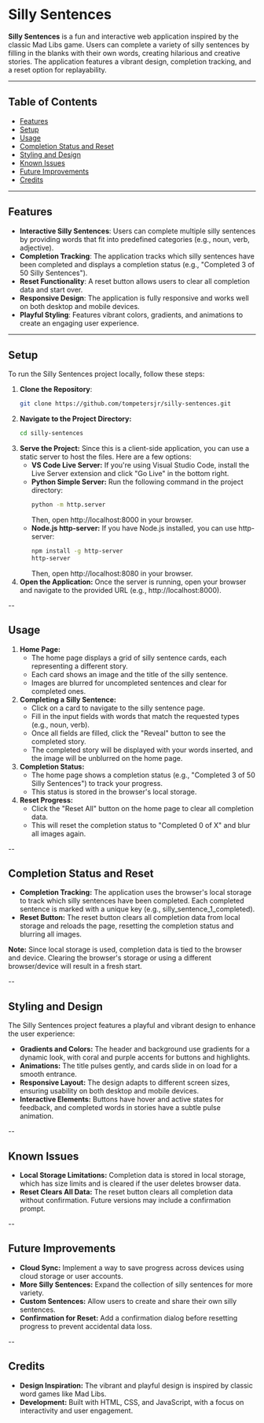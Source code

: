 # Silly Sentences

**Silly Sentences** is a fun and interactive web application inspired by the classic Mad Libs game. Users can complete a variety of silly sentences by filling in the blanks with their own words, creating hilarious and creative stories. The application features a vibrant design, completion tracking, and a reset option for replayability.

---

## Table of Contents

- [Features](#features)
- [Setup](#setup)
- [Usage](#usage)
- [Completion Status and Reset](#completion-status-and-reset)
- [Styling and Design](#styling-and-design)
- [Known Issues](#known-issues)
- [Future Improvements](#future-improvements)
- [Credits](#credits)

---

## Features

- **Interactive Silly Sentences**: Users can complete multiple silly sentences by providing words that fit into predefined categories (e.g., noun, verb, adjective).
- **Completion Tracking**: The application tracks which silly sentences have been completed and displays a completion status (e.g., "Completed 3 of 50 Silly Sentences").
- **Reset Functionality**: A reset button allows users to clear all completion data and start over.
- **Responsive Design**: The application is fully responsive and works well on both desktop and mobile devices.
- **Playful Styling**: Features vibrant colors, gradients, and animations to create an engaging user experience.

---

## Setup

To run the Silly Sentences project locally, follow these steps:

1. **Clone the Repository**:
   ```bash
   git clone https://github.com/tompetersjr/silly-sentences.git
   ```
2. **Navigate to the Project Directory:**
   ```bash
   cd silly-sentences
   ```
3. **Serve the Project:** Since this is a client-side application, you can use a static server to host the files. Here are a few options:
   - **VS Code Live Server:** If you're using Visual Studio Code, install the Live Server extension and click "Go Live" in the bottom right.
   - **Python Simple Server:** Run the following command in the project directory:
     ```bash
     python -m http.server
     ```
     Then, open http://localhost:8000 in your browser.
   - **Node.js http-server:** If you have Node.js installed, you can use http-server:
     ```bash
     npm install -g http-server
     http-server
     ```
     Then, open http://localhost:8080 in your browser.
4. **Open the Application:** Once the server is running, open your browser and navigate to the provided URL (e.g., http://localhost:8000).

--

## Usage

1. **Home Page:**
   - The home page displays a grid of silly sentence cards, each representing a different story.
   - Each card shows an image and the title of the silly sentence.
   - Images are blurred for uncompleted sentences and clear for completed ones.
2. **Completing a Silly Sentence:**
   - Click on a card to navigate to the silly sentence page.
   - Fill in the input fields with words that match the requested types (e.g., noun, verb).
   - Once all fields are filled, click the "Reveal" button to see the completed story.
   - The completed story will be displayed with your words inserted, and the image will be unblurred on the home page.
3. **Completion Status:**
   - The home page shows a completion status (e.g., "Completed 3 of 50 Silly Sentences") to track your progress.
   - This status is stored in the browser's local storage.
4. **Reset Progress:**
   - Click the "Reset All" button on the home page to clear all completion data.
   - This will reset the completion status to "Completed 0 of X" and blur all images again.

--

## Completion Status and Reset

- **Completion Tracking:** The application uses the browser's local storage to track which silly sentences have been completed. Each completed sentence is marked with a unique key (e.g., silly_sentence_1_completed).
- **Reset Button:** The reset button clears all completion data from local storage and reloads the page, resetting the completion status and blurring all images.

**Note:** Since local storage is used, completion data is tied to the browser and device. Clearing the browser's storage or using a different browser/device will result in a fresh start.

--

## Styling and Design

The Silly Sentences project features a playful and vibrant design to enhance the user experience:

- **Gradients and Colors:** The header and background use gradients for a dynamic look, with coral and purple accents for buttons and highlights.
- **Animations:** The title pulses gently, and cards slide in on load for a smooth entrance.
- **Responsive Layout:** The design adapts to different screen sizes, ensuring usability on both desktop and mobile devices.
- **Interactive Elements:** Buttons have hover and active states for feedback, and completed words in stories have a subtle pulse animation.

--

## Known Issues

- **Local Storage Limitations:** Completion data is stored in local storage, which has size limits and is cleared if the user deletes browser data.
- **Reset Clears All Data:** The reset button clears all completion data without confirmation. Future versions may include a confirmation prompt.

--

## Future Improvements

- **Cloud Sync:** Implement a way to save progress across devices using cloud storage or user accounts.
- **More Silly Sentences:** Expand the collection of silly sentences for more variety.
- **Custom Sentences:** Allow users to create and share their own silly sentences.
- **Confirmation for Reset:** Add a confirmation dialog before resetting progress to prevent accidental data loss.

--

## Credits

- **Design Inspiration:** The vibrant and playful design is inspired by classic word games like Mad Libs.
- **Development:** Built with HTML, CSS, and JavaScript, with a focus on interactivity and user engagement.
